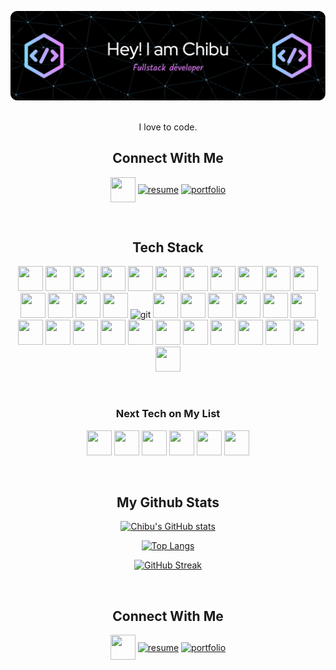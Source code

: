 <div align="center">
  
![Header](./github-header-image.png)
</br>
</br>

I love to code.

## Connect With Me

<p >
<a href="https://www.linkedin.com/in/chibu-atuchi/" target="blank"><img align="center" src="https://cdn.jsdelivr.net/gh/devicons/devicon/icons/linkedin/linkedin-original.svg"  width="40" height="40" /></a>
<a href="https://resume.creddle.io/resume/9t4fvqv171v" target="blank"><img align="center" src="https://www.svgrepo.com/show/22209/file.svg" alt="resume" height="40" width="40" /></a>
<a href="https://chibu-atuchi.netlify.app/" target="blank"><img align="center" src="https://www.svgrepo.com/show/152025/portfolio.svg" alt="portfolio" height="40" width="40" /></a>
</p>

</br>

## Tech Stack
<p>
<!-- python -->
<img src="https://cdn.jsdelivr.net/gh/devicons/devicon/icons/python/python-original-wordmark.svg" width="40" height="40" />
<!-- django -->
<img src="https://cdn.jsdelivr.net/gh/devicons/devicon/icons/django/django-plain.svg" width="40" height="40" />
<!-- mysql -->
<img src="https://cdn.jsdelivr.net/gh/devicons/devicon/icons/mysql/mysql-original.svg" width="40" height="40" />
<!-- html5 -->
<img src="https://cdn.jsdelivr.net/gh/devicons/devicon/icons/html5/html5-plain-wordmark.svg" width="40" height="40"/> 
<!-- css -->
<img src="https://cdn.jsdelivr.net/gh/devicons/devicon/icons/css3/css3-plain-wordmark.svg" width="40" height="40" />
<!-- sass -->
<img src="https://cdn.jsdelivr.net/gh/devicons/devicon/icons/sass/sass-original.svg" width="40" height="40"/> 
<!-- Vanilla JS -->
<img src="https://cdn.jsdelivr.net/gh/devicons/devicon/icons/javascript/javascript-plain.svg" width="40" height="40"/> 
<!-- react -->
<img src="https://cdn.jsdelivr.net/gh/devicons/devicon/icons/react/react-original-wordmark.svg"  width="40" height="40"/>
<!-- Redux -->
<img src="https://cdn.jsdelivr.net/gh/devicons/devicon/icons/redux/redux-original.svg" width="40" height="40"/>
<!--node JS  -->
<img src="https://cdn.jsdelivr.net/gh/devicons/devicon/icons/nodejs/nodejs-plain-wordmark.svg" width="40" height="40" /> 
<!-- express -->
<img src="https://cdn.jsdelivr.net/gh/devicons/devicon/icons/express/express-original.svg" width="40" height="40"/>
<!-- heroku -->
<img src="https://cdn.jsdelivr.net/gh/devicons/devicon/icons/heroku/heroku-plain-wordmark.svg"  width="40" height="40"/>
<!-- Netlify -->
<img src="https://www.vectorlogo.zone/logos/netlify/netlify-icon.svg"  width="40" height="40"/>
<!-- postgres -->
<img src="https://cdn.jsdelivr.net/gh/devicons/devicon/icons/postgresql/postgresql-plain-wordmark.svg" width="40" height="40" />
<!-- sqlite -->
<img src="https://cdn.jsdelivr.net/gh/devicons/devicon/icons/sqlite/sqlite-original.svg" width="40" height="40" />
<!-- git -->
<img src="https://www.vectorlogo.zone/logos/git-scm/git-scm-icon.svg" alt="git" width="40" height="40"/>
<!-- npm -->
<img src="https://cdn.jsdelivr.net/gh/devicons/devicon/icons/npm/npm-original-wordmark.svg" width="40" height="40" /> 
<!-- ruby on rails -->
<img src="https://cdn.jsdelivr.net/gh/devicons/devicon/icons/rails/rails-plain-wordmark.svg" width="40" height="40" /> 
<!-- ruby -->
<img src="https://cdn.jsdelivr.net/gh/devicons/devicon/icons/ruby/ruby-plain-wordmark.svg" width="40" height="40"/> 
<!-- jquery -->
<img src="https://cdn.jsdelivr.net/gh/devicons/devicon/icons/jquery/jquery-plain-wordmark.svg" width="40" height="40"/> 
<!-- Bootstrap -->
<img src="https://cdn.jsdelivr.net/gh/devicons/devicon/icons/bootstrap/bootstrap-plain-wordmark.svg" width="40" height="40"/>
<!-- Jest -->
<img src="https://cdn.jsdelivr.net/gh/devicons/devicon/icons/jest/jest-plain.svg" width="40" height="40"/> 
<!-- Mocha Chai -->
<img src="https://cdn.jsdelivr.net/gh/devicons/devicon/icons/mocha/mocha-plain.svg" width="40" height="40" />
<!-- storybook -->
<img src="https://cdn.jsdelivr.net/gh/devicons/devicon/icons/storybook/storybook-original.svg"  width="40" height="40"/>
<!-- GraphQL -->
<img src="https://cdn.jsdelivr.net/gh/devicons/devicon/icons/graphql/graphql-plain-wordmark.svg" width="40" height="40" />
<!-- Firebase -->
<img src="https://cdn.jsdelivr.net/gh/devicons/devicon/icons/firebase/firebase-plain-wordmark.svg" width="40" height="40" />
<!-- MongoDB -->
<img src="https://cdn.jsdelivr.net/gh/devicons/devicon/icons/mongodb/mongodb-original.svg" width="40" height="40" />
<!-- MaterialUi -->
<img src="https://cdn.jsdelivr.net/gh/devicons/devicon/icons/materialui/materialui-original.svg" width="40" height="40" />
<!-- Docker -->
<img src="https://cdn.jsdelivr.net/gh/devicons/devicon/icons/docker/docker-original.svg" width="40" height="40" />
<!-- Typescript --> 
<img src="https://cdn.jsdelivr.net/gh/devicons/devicon/icons/typescript/typescript-original.svg" width="40" height="40" />
<!-- Angular --> 
<img src="https://cdn.jsdelivr.net/gh/devicons/devicon/icons/angularjs/angularjs-original.svg" width="40" height="40" />
<!-- Linux -->
<img src="https://cdn.jsdelivr.net/gh/devicons/devicon/icons/linux/linux-original.svg" width="40" height="40" />
<!-- Next JS -->
<img src="https://cdn.jsdelivr.net/gh/devicons/devicon/icons/nextjs/nextjs-original.svg" width="40" height="40" />
<!-- Tailwind CSS -->
<img src="https://cdn.jsdelivr.net/gh/devicons/devicon/icons/tailwindcss/tailwindcss-original-wordmark.svg" width="40" height="40" />        
<!-- Flask -->
<!-- <img src="https://cdn.jsdelivr.net/gh/devicons/devicon/icons/flask/flask-original.svg" width="40" height="40" /> -->
<!-- FastApi -->
<!-- <img src="https://cdn.jsdelivr.net/gh/devicons/devicon/icons/fastapi/fastapi-original.svg" /> -->
       
</p>
</br>

  
### Next Tech on My List 
<p>
            <img src="https://cdn.jsdelivr.net/gh/devicons/devicon/icons/java/java-original-wordmark.svg" width="40" height="40" />
            <img src="https://cdn.jsdelivr.net/gh/devicons/devicon/icons/vuejs/vuejs-original.svg" width="40" height="40" />           
            <img src="https://cdn.jsdelivr.net/gh/devicons/devicon/icons/dot-net/dot-net-original.svg" width="40" height="40" /> 
            <img src="https://cdn.jsdelivr.net/gh/devicons/devicon/icons/azure/azure-original.svg" width="40" height="40" />
            <img src="https://cdn.jsdelivr.net/gh/devicons/devicon/icons/flask/flask-original.svg" width="40" height="40" />
            <img src="https://cdn.jsdelivr.net/gh/devicons/devicon/icons/fastapi/fastapi-original.svg" width="40" height="40" />
</p>         
</br>

## My Github Stats
[![Chibu's GitHub stats](https://github-readme-stats.vercel.app/api?username=catuchi&show_icons=true&theme=aura_dark)]([https://github.com/catuchi])

[![Top Langs](https://github-readme-stats.vercel.app/api/top-langs/?username=catuchi&layout=compact&theme=aura_dark)]([https://github.com/catuchi/github-readme-stats](https://github.com/catuchi))

[![GitHub Streak](https://github-readme-streak-stats.herokuapp.com/?user=catuchi&theme=monokai-metallian)]([https://github.com/catuchi])

</br>

## Connect With Me

<p >
<a href="https://www.linkedin.com/in/chibu-atuchi/" target="blank"><img align="center" src="https://cdn.jsdelivr.net/gh/devicons/devicon/icons/linkedin/linkedin-original.svg"  width="40" height="40" /></a>
<a href="https://resume.creddle.io/resume/9t4fvqv171v" target="blank"><img align="center" src="https://www.svgrepo.com/show/22209/file.svg" alt="resume" height="40" width="40" /></a>
<a href="https://chibu-atuchi.netlify.app/" target="blank"><img align="center" src="https://www.svgrepo.com/show/152025/portfolio.svg" alt="portfolio" height="40" width="40" /></a>
</p>

</div>

